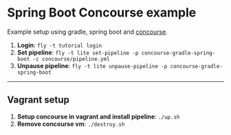 # Spring Boot Concourse example

Example setup using gradle, spring boot and [concourse](https://concourse.ci).

1. **Login**: `fly -t tutorial login`
2. **Set pipeline**: `fly -t lite set-pipeline -p concourse-gradle-spring-boot -c concourse/pipeline.yml`
3. **Unpause pipeline**: `fly -t lite unpause-pipeline -p concourse-gradle-spring-boot`

----

## Vagrant setup

1. **Setup concourse in vagrant and install pipeline**: `./up.sh`
2. **Remove concourse vm**: `./destroy.sh`